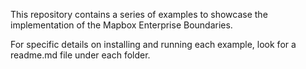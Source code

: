 This repository contains a series of examples to showcase the implementation of the Mapbox Enterprise Boundaries.

For specific details on installing and running each example, look for a readme.md file under each folder.
